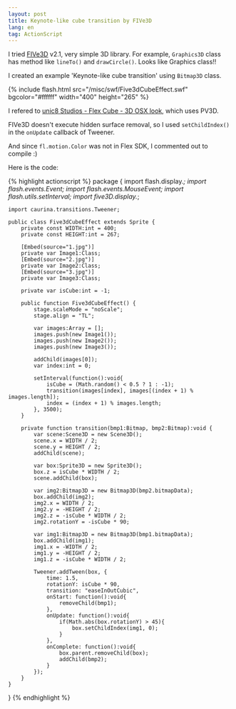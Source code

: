 ```yaml
---
layout: post
title: Keynote-like cube transition by FIVe3D
lang: en
tag: ActionScript
---
```

I tried <a href="http://five3d.mathieu-badimon.com/">FIVe3D</a> v2.1, very simple 3D library. For example, `Graphics3D` class has method like `lineTo()` and `drawCircle()`. Looks like Graphics class!!

I created an example 'Keynote-like cube transition' using `Bitmap3D` class.

{% include flash.html src="/misc/swf/Five3dCubeEffect.swf" bgcolor="#ffffff" width="400" height="265" %}

I refered to [unic8 Studios - Flex Cube - 3D OSX look](http://www.unic8.com/en/news/labs/flexcube-os-x-3d-look-2.html), which uses PV3D.

FIVe3D doesn't execute hidden surface removal, so I used `setChildIndex()` in the `onUpdate` callback of Tweener.

And since `fl.motion.Color` was not in Flex SDK, I commented out to compile :)

Here is the code:

{% highlight actionscript %}
package {
    import flash.display.*;
    import flash.events.Event;
    import flash.events.MouseEvent;
    import flash.utils.setInterval;
    import five3D.display.*;

    import caurina.transitions.Tweener;

    public class Five3dCubeEffect extends Sprite {
        private const WIDTH:int = 400;
        private const HEIGHT:int = 267;

        [Embed(source="1.jpg")]
        private var Image1:Class;
        [Embed(source="2.jpg")]
        private var Image2:Class;
        [Embed(source="3.jpg")]
        private var Image3:Class;

        private var isCube:int = -1;

        public function Five3dCubeEffect() {
            stage.scaleMode = "noScale";
            stage.align = "TL";

            var images:Array = [];
            images.push(new Image1());
            images.push(new Image2());
            images.push(new Image3());

            addChild(images[0]);
            var index:int = 0;

            setInterval(function():void{
                isCube = (Math.random() < 0.5 ? 1 : -1);
                transition(images[index], images[(index + 1) % images.length]);
                index = (index + 1) % images.length;
            }, 3500);
        }

        private function transition(bmp1:Bitmap, bmp2:Bitmap):void {
            var scene:Scene3D = new Scene3D();
            scene.x = WIDTH / 2;
            scene.y = HEIGHT / 2;
            addChild(scene);

            var box:Sprite3D = new Sprite3D();
            box.z = isCube * WIDTH / 2;
            scene.addChild(box);

            var img2:Bitmap3D = new Bitmap3D(bmp2.bitmapData);
            box.addChild(img2);
            img2.x = WIDTH / 2;
            img2.y = -HEIGHT / 2;
            img2.z = -isCube * WIDTH / 2;
            img2.rotationY = -isCube * 90;

            var img1:Bitmap3D = new Bitmap3D(bmp1.bitmapData);
            box.addChild(img1);
            img1.x = -WIDTH / 2;
            img1.y = -HEIGHT / 2;
            img1.z = -isCube * WIDTH / 2;

            Tweener.addTween(box, {
                time: 1.5,
                rotationY: isCube * 90,
                transition: "easeInOutCubic",
                onStart: function():void{
                    removeChild(bmp1);
                },
                onUpdate: function():void{
                    if(Math.abs(box.rotationY) > 45){
                        box.setChildIndex(img1, 0);
                    }
                },
                onComplete: function():void{
                    box.parent.removeChild(box);
                    addChild(bmp2);
                }
            });
        }
    }
}
{% endhighlight %}